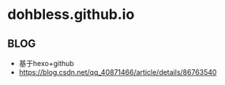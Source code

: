 # dohbless.github.io
## BLOG
- 基于hexo+github
- https://blog.csdn.net/qq_40871466/article/details/86763540
